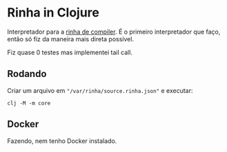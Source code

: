 # Rinha in Clojure

Interpretador para a [rinha de compiler](https://github.com/aripiprazole/rinha-de-compiler). É o primeiro interpretador que faço, então só fiz da maneira mais direta possível.

Fiz quase 0 testes mas implementei tail call.

## Rodando

Criar um arquivo em `"/var/rinha/source.rinha.json"` e executar:

```shell
clj -M -m core
```

## Docker

Fazendo, nem tenho Docker instalado.
